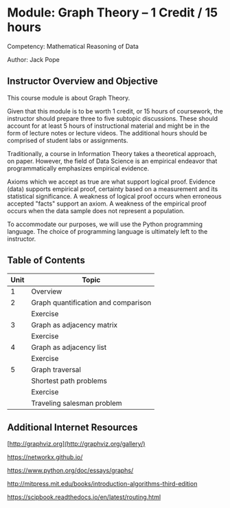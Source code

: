 
# Module: Graph Theory – 1 Credit / 15 hours

Competency: Mathematical Reasoning of Data 

Author: Jack Pope 

## Instructor Overview and Objective

This course module is about Graph Theory. 

Given that this module is to be worth 1 credit, or 15 hours of
coursework, the instructor should prepare three to five subtopic
discussions. These should account for at least 5 hours of instructional
material and might be in the form of lecture notes or lecture videos.
The additional hours should be comprised of student labs or assignments.
 

Traditionally, a course in Information Theory takes a theoretical
approach, on paper. However, the field of Data Science is an empirical
endeavor that programmatically emphasizes empirical evidence. 

Axioms which we accept as true are what support logical proof. Evidence
(data) supports empirical proof, certainty based on a measurement and
its statistical significance. A weakness of logical proof occurs when
erroneous accepted "facts" support an axiom. A weakness of the empirical
proof occurs when the data sample does not represent a population.

To accommodate our purposes, we will use the Python programming
language. The choice of programming language is ultimately left to the
instructor.

## Table of Contents

|Unit| Topic
|---|---
|1| Overview
|2| Graph quantification and comparison
| | Exercise
| 3|Graph as adjacency matrix 
| | Exercise
| 4| Graph as adjacency list 
| | Exercise
| 5 | Graph traversal
| | Shortest path problems
| | Exercise
| | Traveling salesman problem

## Additional Internet Resources

[http://graphviz.org](http://graphviz.org/gallery/)

<https://networkx.github.io/>

<https://www.python.org/doc/essays/graphs/> 

<http://mitpress.mit.edu/books/introduction-algorithms-third-edition>

<https://scipbook.readthedocs.io/en/latest/routing.html>
